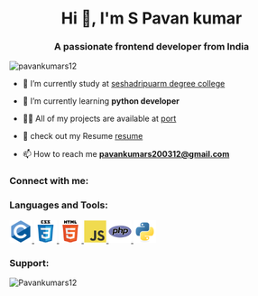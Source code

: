 <h1 align="center">Hi 👋, I'm S Pavan kumar</h1>
<h3 align="center">A passionate frontend developer from India</h3>

<p align="left"> <img src="https://komarev.com/ghpvc/?username=pavankumars12&label=Profile%20views&color=0e75b6&style=flat" alt="pavankumars12" /> </p>

- 🔭 I’m currently study at [seshadripuarm degree college](https://www.sdcmysore.ac.in/)

- 🌱 I’m currently learning **python developer**

- 👨‍💻 All of my projects are available at [port](port)

- 📝 check out my Resume [resume](resume)

- 📫 How to reach me **pavankumars200312@gmail.com**

<h3 align="left">Connect with me:</h3>
<p align="left">
</p>

<h3 align="left">Languages and Tools:</h3>
<p align="left"> <a href="https://www.cprogramming.com/" target="_blank" rel="noreferrer"> <img src="https://raw.githubusercontent.com/devicons/devicon/master/icons/c/c-original.svg" alt="c" width="40" height="40"/> </a> <a href="https://www.w3schools.com/css/" target="_blank" rel="noreferrer"> <img src="https://raw.githubusercontent.com/devicons/devicon/master/icons/css3/css3-original-wordmark.svg" alt="css3" width="40" height="40"/> </a> <a href="https://www.w3.org/html/" target="_blank" rel="noreferrer"> <img src="https://raw.githubusercontent.com/devicons/devicon/master/icons/html5/html5-original-wordmark.svg" alt="html5" width="40" height="40"/> </a> <a href="https://developer.mozilla.org/en-US/docs/Web/JavaScript" target="_blank" rel="noreferrer"> <img src="https://raw.githubusercontent.com/devicons/devicon/master/icons/javascript/javascript-original.svg" alt="javascript" width="40" height="40"/> </a> <a href="https://www.php.net" target="_blank" rel="noreferrer"> <img src="https://raw.githubusercontent.com/devicons/devicon/master/icons/php/php-original.svg" alt="php" width="40" height="40"/> </a> <a href="https://www.python.org" target="_blank" rel="noreferrer"> <img src="https://raw.githubusercontent.com/devicons/devicon/master/icons/python/python-original.svg" alt="python" width="40" height="40"/> </a> </p>

<h3 align="left">Support:</h3>
<p><a href="https://www.buymeacoffee.com/Pavankumars12"> <img align="left" src="https://cdn.buymeacoffee.com/buttons/v2/default-yellow.png" height="50" width="210" alt="Pavankumars12" /></a></p><br><br>
